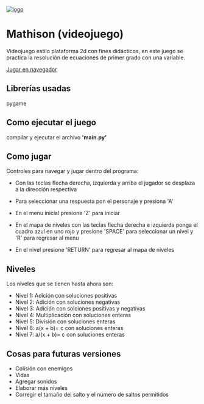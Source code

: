 [![logo](https://i.imgur.com/1XnzTnf.jpg "logo")](https://i.imgur.com/1XnzTnf.jpg "logo")
# Mathison (videojuego)
Videojuego estilo plataforma 2d con fines didácticos, en este juego se practica la resolución de ecuaciones de primer grado con una variable.

[Jugar en navegador](https://mariohpintor.itch.io/mathison-ecuaciones "Jugar en navegador")

## Librerías usadas

pygame

## Como ejecutar el juego

compilar y ejecutar el archivo **'main.py'**

## Como jugar
Controles para navegar y jugar dentro del programa:

- Con las teclas flecha derecha, izquierda y arriba el jugador se desplaza a la dirección respectiva

- Para seleccionar una respuesta pon el personaje y presiona 'A'

- En el menu inicial presione 'Z' para iniciar

- En el mapa de niveles con las teclas flecha derecha e izquierda ponga el cuadro azul en uno rojo y presione 'SPACE' para seleccionar un nivel y 'R' para regresar al menu

- En el nivel presione 'RETURN' para regresar al mapa de niveles

## Niveles
Los niveles que se tienen hasta ahora son:
- Nivel 1: Adición con soluciones positivas
- Nivel 2: Adición con soluciones negativas
- Nivel 3: Adición con solciones positivas y negativas
- Nivel 4: Multiplicación con soluciones enteras
- Nivel 5: División con soluciones enteras
- Nivel 6: a(x + b)= c con soluciones enteras
- Nivel 7: a/(x + b)= c con soluciones enteras

## Cosas para futuras versiones
- Colisión con enemigos
- Vidas
- Agregar sonidos
- Elaborar más niveles
- Corregir el tamaño del salto y el número de saltos permitidos